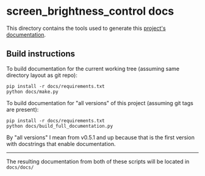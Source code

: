 # screen_brightness_control docs

This directory contains the tools used to generate this [project's documentation](https://crozzers.github.io/screen_brightness_control).


## Build instructions

To build documentation for the current working tree (assuming same directory layout as git repo):
```
pip install -r docs/requirements.txt
python docs/make.py
```

To build documentation for "all versions" of this project (assuming git tags are present):
```
pip install -r docs/requirements.txt
python docs/build_full_documentation.py
```
By "all versions" I mean from v0.5.1 and up because that is the first version with docstrings that enable documentation.

---
The resulting documentation from both of these scripts will be located in `docs/docs/`